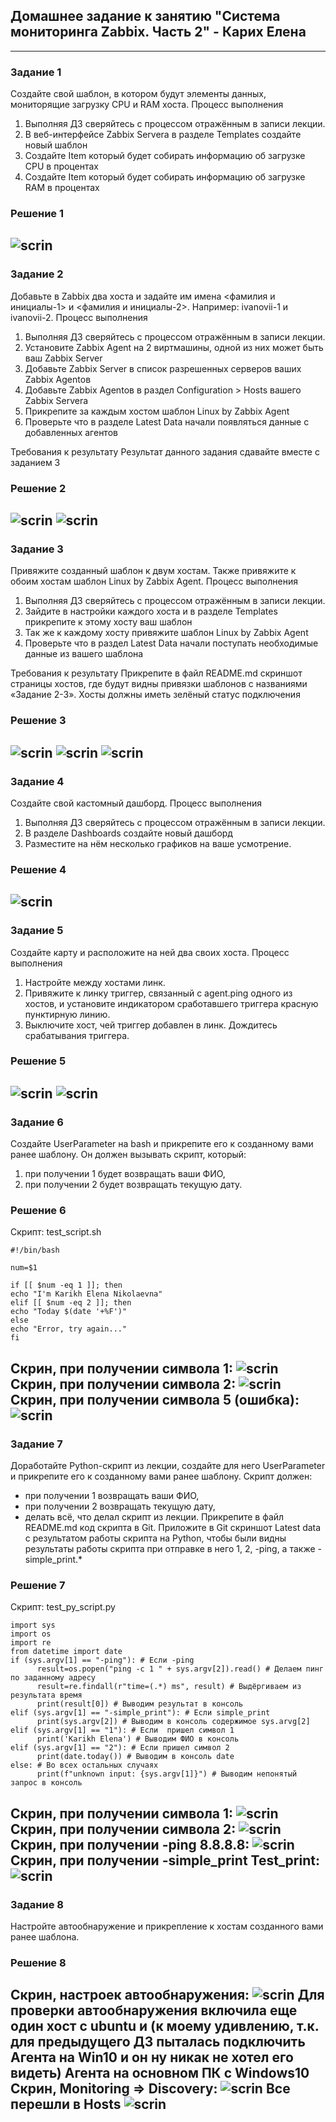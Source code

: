 ## Домашнее задание к занятию "Система мониторинга Zabbix. Часть 2" - Карих Елена
---
### Задание 1

Создайте свой шаблон, в котором будут элементы данных, мониторящие загрузку CPU и RAM хоста.
Процесс выполнения
1. Выполняя ДЗ сверяйтесь с процессом отражённым в записи лекции.
2. В веб-интерфейсе Zabbix Servera в разделе Templates создайте новый шаблон
3. Создайте Item который будет собирать информацию об загрузке CPU в процентах
4. Создайте Item который будет собирать информацию об загрузке RAM в процентах

### Решение 1
![scrin](scrins/scrin1.png)
---
### Задание 2
Добавьте в Zabbix два хоста и задайте им имена <фамилия и инициалы-1> и <фамилия и инициалы-2>. Например: ivanovii-1 и ivanovii-2.
Процесс выполнения
1. Выполняя ДЗ сверяйтесь с процессом отражённым в записи лекции.
2. Установите Zabbix Agent на 2 виртмашины, одной из них может быть ваш Zabbix Server
3. Добавьте Zabbix Server в список разрешенных серверов ваших Zabbix Agentов
4. Добавьте Zabbix Agentов в раздел Configuration > Hosts вашего Zabbix Servera
5. Прикрепите за каждым хостом шаблон Linux by Zabbix Agent
6. Проверьте что в разделе Latest Data начали появляться данные с добавленных агентов

Требования к результату
Результат данного задания сдавайте вместе с заданием 3

### Решение 2
![scrin](scrins/scrin2.png)
![scrin](scrins/scrin3.png)
---
### Задание 3
Привяжите созданный шаблон к двум хостам. Также привяжите к обоим хостам шаблон Linux by Zabbix Agent.
Процесс выполнения
1. Выполняя ДЗ сверяйтесь с процессом отражённым в записи лекции.
2. Зайдите в настройки каждого хоста и в разделе Templates прикрепите к этому хосту ваш шаблон
3. Так же к каждому хосту привяжите шаблон Linux by Zabbix Agent
4. Проверьте что в раздел Latest Data начали поступать необходимые данные из вашего шаблона

Требования к результату
Прикрепите в файл README.md скриншот страницы хостов, где будут видны привязки шаблонов с названиями «Задание 2-3». Хосты должны иметь зелёный статус подключения

### Решение 3
![scrin](scrins/scrin4.png)
![scrin](scrins/scrin5.png)
![scrin](scrins/scrin6.png)
---
### Задание 4
Создайте свой кастомный дашборд.
Процесс выполнения
1. Выполняя ДЗ сверяйтесь с процессом отражённым в записи лекции.
2. В разделе Dashboards создайте новый дашборд
3. Разместите на нём несколько графиков на ваше усмотрение.

### Решение 4
![scrin](scrins/scrin7.png)
---
### Задание 5
Создайте карту и расположите на ней два своих хоста.
Процесс выполнения
1. Настройте между хостами линк.
2. Привяжите к линку триггер, связанный с agent.ping одного из хостов, и установите индикатором сработавшего триггера красную пунктирную линию.
3. Выключите хост, чей триггер добавлен в линк. Дождитесь срабатывания триггера.

### Решение 5
![scrin](scrins/scrin8.png)
![scrin](scrins/scrin9.png)
---
### Задание 6
Создайте UserParameter на bash и прикрепите его к созданному вами ранее шаблону. Он должен вызывать скрипт, который:
1. при получении 1 будет возвращать ваши ФИО,
2. при получении 2 будет возвращать текущую дату.

### Решение 6
Скрипт: test_script.sh
```
#!/bin/bash

num=$1

if [[ $num -eq 1 ]]; then
echo "I'm Karikh Elena Nikolaevna"
elif [[ $num -eq 2 ]]; then
echo "Today $(date '+%F')"
else
echo "Error, try again..."
fi
```
Скрин, при получении символа 1:
![scrin](scrins/scrin10.png)
Скрин, при получении символа 2:
![scrin](scrins/scrin11.png)
Скрин, при получении символа 5 (ошибка):
![scrin](scrins/scrin12.png)
---
### Задание 7
Доработайте Python-скрипт из лекции, создайте для него UserParameter и прикрепите его к созданному вами ранее шаблону. Скрипт должен:
* при получении 1 возвращать ваши ФИО,
* при получении 2 возвращать текущую дату,
* делать всё, что делал скрипт из лекции.
Прикрепите в файл README.md код скрипта в Git. Приложите в Git скриншот Latest data с результатом работы скрипта на Python, чтобы были видны результаты работы скрипта при отправке в него 1, 2, -ping, а также -simple_print.*

### Решение 7
Скрипт: test_py_script.py

```
import sys
import os
import re
from datetime import date
if (sys.argv[1] == "-ping"): # Если -ping
      result=os.popen("ping -c 1 " + sys.argv[2]).read() # Делаем пинг по заданному адресу
      result=re.findall(r"time=(.*) ms", result) # Выдёргиваем из результата время
      print(result[0]) # Выводим результат в консоль
elif (sys.argv[1] == "-simple_print"): # Если simple_print
      print(sys.argv[2]) # Выводим в консоль содержимое sys.arvg[2]
elif (sys.argv[1] == "1"): # Если  пришел символ 1
      print('Karikh Elena') # Выводим ФИО в консоль
elif (sys.argv[1] == "2"): # Если пришел символ 2
      print(date.today()) # Выводим в консоль date
else: # Во всех остальных случаях
      print(f"unknown input: {sys.argv[1]}") # Выводим непонятый запрос в консоль
```
Скрин, при получении символа 1:
![scrin](scrins/scrin13.png)
Скрин, при получении символа 2:
![scrin](scrins/scrin14.png)
Скрин, при получении -ping 8.8.8.8:
![scrin](scrins/scrin18.png)
Скрин, при получении -simple_print Test_print:
![scrin](scrins/scrin19.png)
---
### Задание 8
Настройте автообнаружение и прикрепление к хостам созданного вами ранее шаблона.
### Решение 8
Скрин, настроек автообнаружения:
![scrin](scrins/scrin15.png)
Для проверки автообнаружения включила еще один хост с ubuntu и (к моему удивлению, т.к. для предыдущего ДЗ пыталась подключить Агента на Win10 и он ну никак не хотел его видеть) Агента на основном ПК с Windows10
Скрин, Monitoring => Discovery:
![scrin](scrins/scrin20.png)
Все перешли в Hosts
![scrin](scrins/scrin17.png)
---

